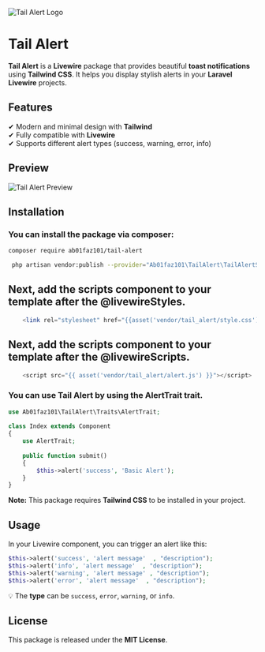![Tail Alert Logo](https://cv.abolfazl01.ir/images/tail-alert-logo.jpg)
# Tail Alert


**Tail Alert** is a **Livewire** package that provides beautiful **toast notifications** using **Tailwind CSS**. It helps you display stylish alerts in your **Laravel Livewire** projects.

## Features
✔ Modern and minimal design with **Tailwind**  
✔ Fully compatible with **Livewire**  
✔ Supports different alert types (success, warning, error, info)  

## Preview
![Tail Alert Preview](https://cv.abolfazl01.ir/images/tail-alert-demo.png)


## Installation
### You can install the package via composer:
```sh
composer require ab01faz101/tail-alert
```
```sh
 php artisan vendor:publish --provider="Ab01faz101\TailAlert\TailAlertServiceProvider" --force
```

## Next, add the scripts component to your template after the @livewireStyles.
```php
    <link rel="stylesheet" href="{{asset('vendor/tail_alert/style.css')}}">
```

## Next, add the scripts component to your template after the @livewireScripts.
```php
    <script src="{{ asset('vendor/tail_alert/alert.js') }}"></script>
```




### You can use Tail Alert  by using the AlertTrait trait.
```php
use Ab01faz101\TailAlert\Traits\AlertTrait;
 
class Index extends Component
{
    use AlertTrait;
    
    public function submit()
    {
        $this->alert('success', 'Basic Alert');
    }
}
```




**Note:** This package requires **Tailwind CSS** to be installed in your project.

## Usage
In your Livewire component, you can trigger an alert like this:
```php
$this->alert('success', 'alert message'  , "description");
$this->alert('info', 'alert message'  , "description");
$this->alert('warning', 'alert message' , "description");
$this->alert('error', 'alert message'  , "description");
```
💡 The **type** can be `success`, `error`, `warning`, or `info`.

## License
This package is released under the **MIT License**.
